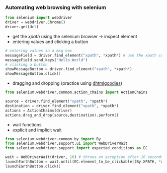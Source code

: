 ### Automating web browsing with selenium
```py
from selenium import webdriver
driver = webdriver.Chrome()
driver.get(Url)
```
- get the *xpath* using the selenium browser -> inspect element
- entering values and clicking a button
```py
# entering values in a msg box
messageField = driver.find_element("xpath", *xpath*) # use the xpath copied from the selenium browser
messageField.send_keys("Hello World")
# clicking a button
showMessageButton = driver.find_element("xpath", *xpath*)
showMessageButton.click()
```
- dragging and dropping (practice using [dhtmlgoodies](http://dhtmlgoodies.com))

```py
from selenium.webdriver.common.action_chains import ActionChains

source = driver.find_element("xpath", *xpath*)
destination = driver.find_element("xpath", *xpath*)
actions = ActionChains(driver)
actions.drag_and_drop(source,destination).perform()
```

- wait functions
- explicit and implicit wait
```py
from selenium.webdriver.common.by import By
from selenium.webdriver.support.ui import WebDriverWait
from selenium.webdriver.support import expected_conditions as EC

wait = WebDriverWait(driver, 10) # throws an exception after 10 seconds
launchEarthButton = wait.until(EC.element_to_be_clickable((By.XPATH, *xpath*)))
launchEarthButton.click()
```